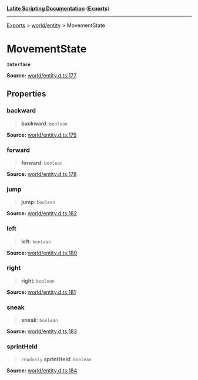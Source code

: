 [**Latite Scripting Documentation**](../../README.md) ([**Exports**](../../exports.md))

---

[Exports](../../exports.md) > [world/entity](../index.md) > MovementState

# MovementState

**`Interface`**

**Source:** [world/entity.d.ts:177](https://github.com/LatiteScripting/latitescripting.github.io/blob/a08b0d1/definitions/world/entity.d.ts#L177)

## Properties

### backward

> **backward**: `boolean`

**Source:** [world/entity.d.ts:179](https://github.com/LatiteScripting/latitescripting.github.io/blob/a08b0d1/definitions/world/entity.d.ts#L179)

### forward

> **forward**: `boolean`

**Source:** [world/entity.d.ts:178](https://github.com/LatiteScripting/latitescripting.github.io/blob/a08b0d1/definitions/world/entity.d.ts#L178)

### jump

> **jump**: `boolean`

**Source:** [world/entity.d.ts:182](https://github.com/LatiteScripting/latitescripting.github.io/blob/a08b0d1/definitions/world/entity.d.ts#L182)

### left

> **left**: `boolean`

**Source:** [world/entity.d.ts:180](https://github.com/LatiteScripting/latitescripting.github.io/blob/a08b0d1/definitions/world/entity.d.ts#L180)

### right

> **right**: `boolean`

**Source:** [world/entity.d.ts:181](https://github.com/LatiteScripting/latitescripting.github.io/blob/a08b0d1/definitions/world/entity.d.ts#L181)

### sneak

> **sneak**: `boolean`

**Source:** [world/entity.d.ts:183](https://github.com/LatiteScripting/latitescripting.github.io/blob/a08b0d1/definitions/world/entity.d.ts#L183)

### sprintHeld

> `readonly` **sprintHeld**: `boolean`

**Source:** [world/entity.d.ts:184](https://github.com/LatiteScripting/latitescripting.github.io/blob/a08b0d1/definitions/world/entity.d.ts#L184)

